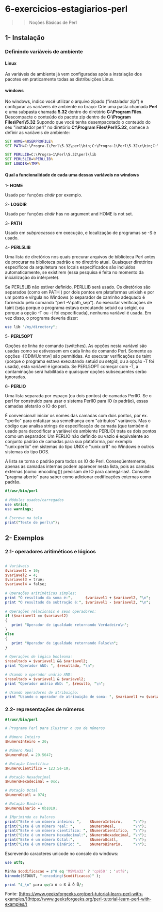 # 6-exercicios-estagiarios-perl
>> Noções Básicas de Perl

## 1- Instalação

### Definindo variáveis de ambiente

#### Linux
As variáveis de ambiente já vem configuradas após a instalação dos pacotes em praticamente todas as distribuições Linux.

#### windows

No windows, indico você utilizar o arquivo zipado ("instalador zip") e configurar as variáveis de ambiente no braço:
Crie uma pasta chamada **Perl** e uma subpasta chamada **5.32** dentro do diretório **C:\Program Files**.
Descompacte o conteúdo do pacote zip dentro de **C:\Program Files\Perl\5.32**
Supondo que você tenha desempacotado o conteúdo do seu "instalador perl" no diretório **C:\Program Files\Perl\5.32**, comece a definir as variáveis de ambiente:

```cmd
SET HOME=%USERPROFILE%
SET PATH=C:\Progra~1\Perl\5.32\perl\bin;C:\Progra~1\Perl\5.32\c\bin;C:\Progra~1\Perl\5.32\c\x86_64-w64-mingw32\bin;C:\Progra~1\Perl\5.32\c\libexec\gcc\x86_64-w64-mingw32\8.3.0;C:\Progra~1\Perl\5.32\c\libexec\gcc\x86_64-w64-mingw32\8.3.0\install-tools;%PATH%

SET PERLLIB=C:\Progra~1\Perl\5.32\perl\lib
SET PERL5LIB=%PERLLIB%
SET LOGDIR=%TMP%
```
#### Qual a funcionalidade de cada uma dessas variáveis no windows
1- **HOME**

Usado por funções *chdir* por exemplo.

2- **LOGDIR**

Usado por funções *chdir* has no argument and HOME is not set.

3- **PATH**

Usado em *subprocessos* em execução, e localização de programas se -S é usado.

4- **PERL5LIB**

Uma lista de diretórios nos quais procurar arquivos de biblioteca Perl antes de procurar na biblioteca padrão e no diretório atual. Quaisquer diretórios específicos da arquitetura nos locais especificados são incluídos automaticamente, se existirem (essa pesquisa é feita no momento da inicialização do intérprete).

Se PERL5LIB não estiver definido, PERLLIB será usado. Os diretórios são separados (como em PATH ) por dois pontos em plataformas unixish e por um ponto e vírgula no Windows (o separador de caminho adequado é fornecido pelo comando "perl -V:path_sep").
Ao executar verificações de taint (seja porque o programa estava executando setuid ou setgid, ou porque a opção -T ou -t foi especificada), nenhuma variável é usada. Em vez disso, o programa deveria dizer:

```perl
use lib "/my/directory";
```

5- **PERL5OPT**

Opções de linha de comando (switches). As opções nesta variável são usadas como se estivessem em cada linha de comando Perl. Somente as opções -[CDIMUdmtw] são permitidas. Ao executar verificações de taint (porque o programa estava executando setuid ou setgid, ou a opção -T foi usada), esta variável é ignorada. Se PERL5OPT começar com -T, a contaminação será habilitada e quaisquer opções subsequentes serão ignoradas.

6- **PERLIO**

Uma lista separada por espaço (ou dois pontos) de camadas PerlIO. Se o perl for construído para usar o sistema PerlIO para IO (o padrão), essas camadas afetarão o IO do perl.

É convencional iniciar os nomes das camadas com dois pontos, por ex. ":perlio" para enfatizar sua semelhança com "atributos" variáveis. Mas o código que analisa strings de especificação de camada (que também é usado para decodificar a variável de ambiente PERLIO) trata os dois pontos como um separador.
Um PERLIO não definido ou vazio é equivalente ao conjunto padrão de camadas para sua plataforma, por exemplo ":unix:perlio" em sistemas do tipo UNIX e ":unix:crlf" no Windows e outros sistemas do tipo DOS.

A lista se torna o padrão para todos os IO do Perl. Conseqüentemente, apenas as camadas internas podem aparecer nesta lista, pois as camadas externas (como :encoding()) precisam de IO para carregá-las!. Consulte "pragma aberto" para saber como adicionar codificações externas como padrão.

```perl
#!/usr/bin/perl 
	
# Módulos usados/carregados
use strict; 
use warnings; 
	
# Escreva na tela
print("Teste de perl\n");
```

## 2- Exemplos

### 2.1- operadores aritiméticos e lógicos

```perl

# Variáveis
$variavel1 = 10;
$variavel2 = 4; 
$variavel3 = true;
$variavel4 = false;
    
# Operações aritiméticas simples:
print "O resultado da soma é:",      $variavel1 + $variavel2, "\n";
print "O resultado da subtração é:", $variavel1 - $variavel2, "\n";
  
# Operações relacionais e seus operadores:
if ($variavel1 == $variavel2)
{
   print "Operador de igualdade retornando Verdadeiro\n";
}
else
{
   print "Operador de igualdade retornando Falso\n";
}
 
# Operações de lógica booleana:
$resultado = $variavel1 && $variavel2;
print "Operador AND: ", $resultado, "\n";

# Usando o operador unário AND:
$resultado = $variavel1 & $variavel2;
print "Operador unário AND: ", $resulto, "\n";

# Usando operadores de atribuição:
print "Usando o operador de atribuição de soma: ", $variavel1 += $variavel2, "\n";

```
### 2.2- representações de números
```perl
#!/usr/bin/perl

# Programa Perl para ilustrar o uso de números

# Número Inteiro
$NumeroInteiro = 20;

# Número Real
$NumeroReal = 20.5647;

# Notação Científica
$NumeroCientifico = 123.5e-10;

# Notação Hexadecimal 
$NumeroHexadecimal = 0xc;

# Notação Octal
$NumeroOcatl = 074; 

# Notação Binária 
$NumeroBinario = 0b1010; 

# IMprimindo os Valores
print("Este é um número inteiro: ",    $NumeroInteiro,     "\n");
print("Este é um número real: ",       $NumeroReal,        "\n");
print("Este é um número científico: ", $NumeroCientifico,  "\n");
print("Este é um número Hexadecimal:", $NumeroHexadecimal, "\n");
print("Este é um número Octal:",       $NumeroOcatl,       "\n");
print("Este é um número Binário: ",    $NumeroBinario,     "\n");
```

Escrevendo caracteres unicode no console do windows:
```perl
use utf8; 

Minha $codificacao = $^O eq 'MSWin32' ? 'cp850' : 'utf8';
binmode(STDOUT, ":encoding($codificacao)" );

print "$_\n" para qw/ä ö ü ß Ä Ö Ü/;

```



Fonte: [https://www.geeksforgeeks.org/perl-tutorial-learn-perl-with-examples/](https://www.geeksforgeeks.org/perl-tutorial-learn-perl-with-examples/)
